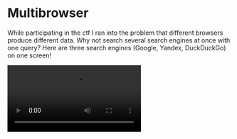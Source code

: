 # Multibrowser
While participating in the ctf I ran into the problem that different browsers produce different data.  Why not search several search engines at once with one query? Here are three search engines (Google, Yandex, DuckDuckGo) on one screen!

![](demonstrarion.mp4)
